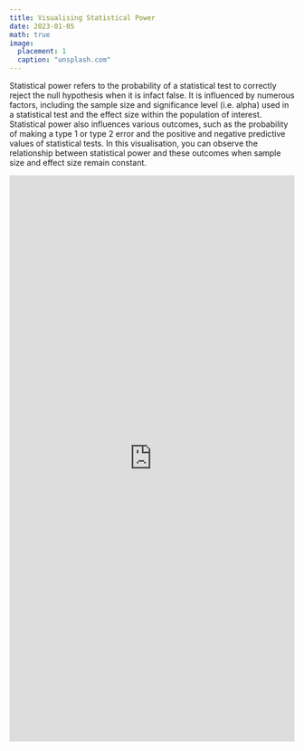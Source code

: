 ```yaml
---
title: Visualising Statistical Power
date: 2023-01-05
math: true
image:
  placement: 1
  caption: "unsplash.com"
---
```


Statistical power refers to the probability of a statistical test to correctly reject the null hypothesis when it is infact false. It is influenced by numerous factors, including the sample size and significance level (i.e. alpha) used in a statistical test and the effect size within the population of interest. Statistical power also influences various outcomes, such as the probability of making a type 1 or type 2 error and the positive and negative predictive values of statistical tests. In this visualisation, you can observe the relationship between statistical power and these outcomes when sample size and effect size remain constant.

<iframe height="1000" width="100%" frameborder="no" src="https://jacob-knyspel.shinyapps.io/power-visualisation/"> </iframe>
